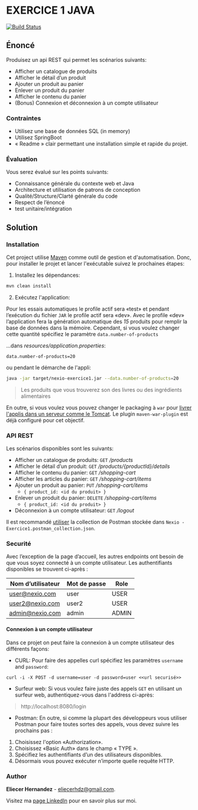 EXERCICE 1 JAVA
====================
[![Build Status](https://travis-ci.com/EliuX/nexio-exercice-1-java.svg?branch=master)](https://travis-ci.com/EliuX/nexio-exercice-1-java)


## Énoncé

Produisez un api REST qui permet les scénarios suivants:
* Afficher un catalogue de produits
* Afficher le détail d’un produit
* Ajouter un produit au panier
* Enlever un produit du panier
* Afficher le contenu du panier
* (Bonus) Connexion et déconnexion à un compte utilisateur
 
### Contraintes

* Utilisez une base de données SQL (in memory)
* Utilisez SpringBoot
* « Readme » clair permettant une installation simple et rapide du projet.
 
### Évaluation

Vous serez évalué sur les points suivants:
* Connaissance générale du contexte web et Java
* Architecture et utilisation de patrons de conception
* Qualité/Structure/Clarté générale du code
* Respect de l’énoncé
* test unitaire/intégration
 

## Solution

### Installation

Cet project utilise [Maven][maven-website] comme outil de gestion et 
d'automatisation. Donc, pour installer le projet et lancer l'exécutable 
suivez le prochaines étapes:

1. Installez les dépendances:  

```bash
mvn clean install
```

2. Exécutez l'application:

Pour les essais automatiques le profile actif sera «test» et pendant 
l’exécution du fichier `JAR` le profile actif sera «dev». Avec le 
profile «dev» l’application fera la génération automatique des _15_ 
produits pour remplir la base de données dans la mémoire. Cependant, si 
vous voulez changer cette quantité spécifiez le paramètre 
`data.number-of-products` 

...dans _resources/application.properties_:
```
data.number-of-products=20
```
ou pendant le démarche de l'appli:

```bash
java -jar target/nexio-exercice1.jar --data.number-of-products=20
```

> Les produits que vous trouverez son des livres ou des ingrédients 
> alimentaires 

En outre, si vous voulez vous pouvez changer le packaging à `war` pour 
[livrer l'applis dans un serveur comme le Tomcat][demarche-tomcat]. Le
plugin `maven-war-plugin` est déjà configuré pour cet objectif.


### API REST
Les scénarios disponibles sont les suivants:

- Afficher un catalogue de produits: `GET` _/products_
- Afficher le détail d’un produit: `GET` _/products/{productId}/details_
- Afficher le contenu du panier: `GET` _/shopping-cart_
- Afficher les articles du panier: `GET` _/shopping-cart/items_
- Ajouter un produit au panier: `PUT` _/shopping-cart/items_
    * `{ product_id: <id du produit> }`  
- Enlever un produit du panier: `DELETE` _/shopping-cart/items_
    * `{ product_id: <id du produit> }` 
- Déconnexion à un compte utilisateur: `GET` _/logout_

Il est recommandé [utiliser][importing-postman-data] la collection de 
Postman stockée dans `Nexio - Exercice1.postman_collection.json`.

### Securité
Avec l’exception de la page d’accueil, les autres endpoints ont besoin 
de que vous soyez connecté à un compte utilisateur. Les authentifiants
disponibles se trouvent ci-après :
		

|Nom d’utilisateur   |Mot de passe|Role   |
|--------------------|------------|-------|
|user@nexio.com      |user        | USER  |
|user2@nexio.com     |user2       | USER  |
|admin@nexio.com     |admin       | ADMIN |


#### Connexion à un compte utilisateur

Dans ce projet on peut faire la connexion à un compte utilisateur des
différents façons:

- CURL: Pour faire des appelles curl spécifiez les paramètres `username` 
and `password`:

```
curl -i -X POST -d username=user -d password=user <<url securisé>>
```

- Surfeur web: Si vous voulez faire juste des appels `GET` en utilisant 
un surfeur web, authentiquez-vous dans l'address ci-après:

> http://localhost:8080/login

- Postman: En outre, si comme la plupart des développeurs vous utiliser 
Postman pour faire toutes sortes des appels, vous devez suivre les 
prochains pas :

1.	Choisissez l'option «Authorization».
2.	Choisissez «Basic Auth» dans le champ « TYPE ».
3.	Spécifiez les authentifiants d’un des utilisateurs disponibles. 
4.	Désormais vous pouvez exécuter n’importe quelle requête HTTP.


### Author
**Eliecer Hernandez** - [eliecerhdz@gmail.com](mailto:eliecerhdz@gmail.com). 

Visitez ma [page LinkedIn][linkedin-page] pour en savoir plus sur moi.

[maven-website]: https://maven.apache.org/
[linkedin-page]: https://www.linkedin.com/in/eliecer-hern%C3%A1ndez-garbey-16172686/
[demarche-tomcat]: https://tomcat.apache.org/tomcat-8.0-doc/deployer-howto.html#Deployment_on_Tomcat_startup
[importing-postman-data]: https://learning.getpostman.com/docs/postman/collections/data_formats/#importing-postman-data